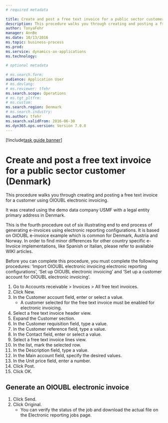 ```yaml
--- 
# required metadata 
 
title: Create and post a free text invoice for a public sector customer (Denmark)
description: This procedure walks you through creating and posting a free text invoice for a customer using OIOUBL electronic invoicing. 
author: TonyaFehr 
manager: AnnBe 
ms.date: 10/13/2016
ms.topic: business-process 
ms.prod:  
ms.service: dynamics-ax-applications 
ms.technology:  
 
# optional metadata 
 
# ms.search.form:   
audience: Application User 
# ms.devlang:  
# ms.reviewer: tfehr 
ms.search.scope: Operations 
# ms.tgt_pltfrm:  
# ms.custom:  
ms.search.region: Denmark
# ms.search.industry: 
ms.author: tfehr 
ms.search.validFrom: 2016-06-30 
ms.dyn365.ops.version: Version 7.0.0 
---
```


[!include[task guide banner](../../includes/task-guide-banner.md)]

# Create and post a free text invoice for a public sector customer (Denmark)

This procedure walks you through creating and posting a free text invoice for a customer using OIOUBL electronic invoicing. 



It was created using the demo data company USMF with a legal entity primary address in Denmark.



This is the fourth procedure out of six illustrating end to end process of generating e-invoices using electronic reporting configurations. It is based on OIOUBL e-invoice example which is common for Denmark, Austria and Norway. In order to find minor differences for other country specific e-Invoice implementations, like Spanish or Italian, please refer to available WIKI articles.



Before you can complete this procedure, you must complete the following procedures: ‘Import OIOUBL electronic invoicing electronic reporting configurations’, ‘Set up OIOUBL electronic invoicing’ and ‘Set up a customer account for OIOUBL electronic invoicing’.

1. Go to Accounts receivable > Invoices > All free text invoices.
2. Click New.
3. In the Customer account field, enter or select a value.
    * A customer selected for the free text invoice must be enabled for electronic invoicing.  
4. Select a free text invoice header view.
5. Expand the Customer section.
6. In the Customer requisition field, type a value.
7. In the Customer reference field, type a value.
8. In the Contact field, enter or select a value.
9. Select a free text invoice lines view.
10. In the list, mark the selected row.
11. In the Description field, type a value.
12. In the Main account field, specify the desired values.
13. In the Unit price field, enter a number.
14. Click Post.
15. Click OK.

## Generate an OIOUBL electronic invoice
1. Click Send.
2. Click Original.
    * You can verify the status of the job and download the actual file on the Electronic reporting jobs page.  

